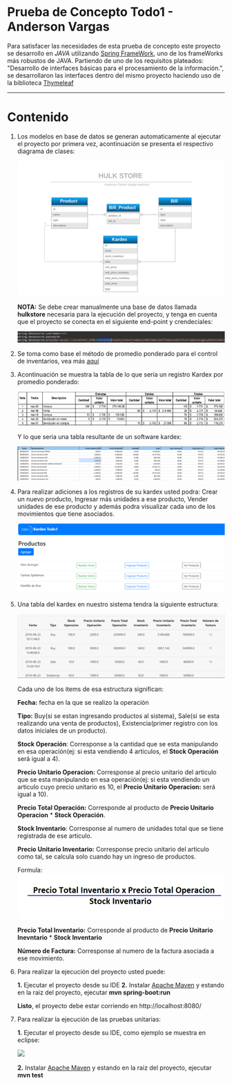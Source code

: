 # Prueba de Concepto Todo1 - Anderson Vargas

 Para satisfacer las necesidades de esta prueba de concepto este proyecto se desarrollo en *JAVA* utilizando [Spring FrameWork](https://spring.io/), uno de los frameWorks más robustos de JAVA.
 Partiendo de uno de los requisitos plateados: "Desarrollo de interfaces básicas para el procesamiento de la información.", se desarrollaron las interfaces
 dentro del mismo proyecto haciendo uso de la biblioteca [Thymeleaf](https://www.thymeleaf.org/)

---

# Contenido

1) Los modelos en base de datos se generan automaticamente al ejecutar el proyecto por primera vez, acontinuación se presenta el respectivo diagrama de clases:
	
	![](image/entity-model.png)
	
	
	**NOTA:** Se debe crear manualmente una base de datos llamada **hulkstore** necesaria para la ejecución del proyecto, y tenga en cuenta que el proyecto se conecta en el siguiente end-point y crendeciales:
	
	![](image/bd2.PNG)
	

2) Se toma como  base el método de promedio ponderado para el control de inventarios, vea más [aquí](https://actualicese.com/metodo-del-promedio-ponderado-para-el-control-de-inventarios/)


3) Acontinuación se muestra la tabla de lo que sería un registro Kardex por promedio ponderado:

	![](image/prom.png)
	

	Y lo que seria una tabla resultante de un software kardex:

	![](image/sw-kardex.png)

4) Para realizar adiciones a los registros de su kardex usted podra: Crear un nuevo producto, Ingresar más unidades a ese producto, Vender unidades de ese producto y además podra visualizar cada uno de los movimientos que tiene asociados.
	
	![](image/p1.png)
	
5) Una tabla del kardex en nuestro sistema tendra la siguiente estructura:
	
	![](image/p2.png)
	
	Cada uno de los items de esa estructura significan:

   **Fecha:** fecha en la que se realizo la operación

   **Tipo:** Buy(si se estan ingresando productos al sistema), Sale(si se esta realizando una venta de productos), Existencia(primer registro con los datos iniciales de un producto).

   **Stock Operación**: Corresponse a la cantidad que se esta manipulando en esa operación(ej: si esta vendiendo 4 articulos, el **Stock Operación** será igual a 4).

   **Precio Unitario Operacion:** Corresponse al precio unitario del articulo que se esta manipulando en esa operación(ej: si esta vendiendo un articulo cuyo precio unitario es 10, el **Precio Unitario Operacion:** será igual a 10).

   **Precio Total Operación:** Corresponde al producto de **Precio Unitario Operacion** * **Stock Operación**.

   **Stock Inventario**: Corresponse al numero de unidades total que se tiene registrada de ese articulo.

   **Precio Unitario Inventario:** Corresponse precio unitario del articulo como tal, se calcula solo cuando hay un ingreso de productos. 
	
   Formula:	
   ![](image/calc.png)

   **Precio Total Inventario:** Corresponde al producto de **Precio Unitario Inevntario** * **Stock Inventario**

   **Número de Factura:** Corresponse al numero de la factura asociada a ese movimiento.
   
6) Para realizar la ejecución del proyecto usted puede:

    **1.** Ejecutar el proyecto desde su IDE
    **2.** Instalar [Apache Maven](https://maven.apache.org/install.html) y estando en la raiz del proyecto, ejecutar **mvn spring-boot:run**  
	
	**Listo**, el proyecto debe estar corriendo en http://localhost:8080/

7) Para realizar la ejecución de las pruebas unitarias:

    **1.** Ejecutar el proyecto desde su IDE, como ejemplo se muestra en eclipse:
	
	 ![](image/test.png)
	
    **2.** Instalar [Apache Maven](https://maven.apache.org/install.html) y estando en la raiz del proyecto, ejecutar **mvn test** 